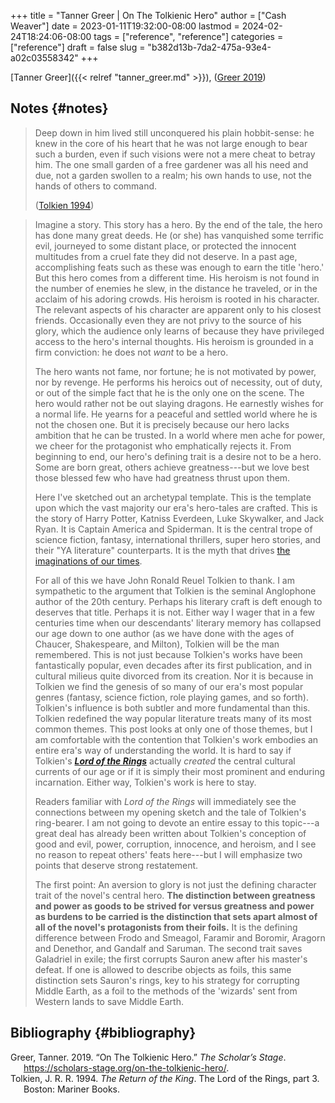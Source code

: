 +++
title = "Tanner Greer | On The Tolkienic Hero"
author = ["Cash Weaver"]
date = 2023-01-11T19:32:00-08:00
lastmod = 2024-02-24T18:24:06-08:00
tags = ["reference", "reference"]
categories = ["reference"]
draft = false
slug = "b382d13b-7da2-475a-93e4-a02c03558342"
+++

[Tanner Greer]({{< relref "tanner_greer.md" >}}), (<a href="#citeproc_bib_item_1">Greer 2019</a>)


## Notes {#notes}

> Deep down in him lived still unconquered his plain hobbit-sense: he knew in the core of his heart that he was not large enough to bear such a burden, even if such visions were not a mere cheat to betray him. The one small garden of a free gardener was all his need and due, not a garden swollen to a realm; his own hands to use, not the hands of others to command.
>
> (<a href="#citeproc_bib_item_2">Tolkien 1994</a>)

<!--quoteend-->

> Imagine a story. This story has a hero. By the end of the tale, the hero has done many great deeds. He (or she) has vanquished some terrific evil, journeyed to some distant place, or protected the innocent multitudes from a cruel fate they did not deserve. In a past age, accomplishing feats such as these was enough to earn the title 'hero.' But this hero comes from a different time. His heroism is not found in the number of enemies he slew, in the distance he traveled, or in the acclaim of his adoring crowds. His heroism is rooted in his character. The relevant aspects of his character are apparent only to his closest friends. Occasionally even they are not privy to the source of his glory, which the audience only learns of because they have privileged access to the hero's internal thoughts. His heroism is grounded in a firm conviction: he does not _want_ to be a hero.
>
> The hero wants not fame, nor fortune; he is not motivated by power, nor by revenge. He performs his heroics out of necessity, out of duty, or out of the simple fact that he is the only one on the scene. The hero would rather not be out slaying dragons. He earnestly wishes for a normal life. He yearns for a peaceful and settled world where he is not the chosen one. But it is precisely because our hero lacks ambition that he can be trusted. In a world where men ache for power, we cheer for the protagonist who emphatically rejects it. From beginning to end, our hero's defining trait is a desire not to be a hero. Some are born great, others achieve greatness---but we love best those blessed few who have had greatness thrust upon them.
>
> Here I've sketched out an archetypal template. This is the template upon which the vast majority our era's hero-tales are crafted. This is the story of Harry Potter, Katniss Everdeen, Luke Skywalker, and Jack Ryan. It is Captain America and Spiderman. It is the central trope of science fiction, fantasy, international thrillers, super hero stories, and their "YA literature" counterparts. It is the myth that drives [the imaginations of our times](https://tvtropes.org/pmwiki/pmwiki.php/Main/IJustWantToBeNormal).
>
> For all of this we have John Ronald Reuel Tolkien to thank. I am sympathetic to the argument that Tolkien is the seminal Anglophone author of the 20th century. Perhaps his literary craft is deft enough to deserves that title. Perhaps it is not. Either way I wager that in a few centuries time when our descendants' literary memory has collapsed our age down to one author (as we have done with the ages of Chaucer, Shakespeare, and Milton), Tolkien will be the man remembered. This is not just because Tolkien's works have been fantastically popular, even decades after its first publication, and in cultural milieus quite divorced from its creation. Nor it is because in Tolkien we find the genesis of so many of our era's most popular genres (fantasy, science fiction, role playing games, and so forth). Tolkien's influence is both subtler and more fundamental than this. Tolkien redefined the way popular literature treats many of its most common themes. This post looks at only one of those themes, but I am comfortable with the contention that Tolkien's work embodies an entire era's way of understanding the world. It is hard to say if Tolkien's _**[Lord of the Rings](https://amzn.to/2YgG9jl)**_ actually _created_ the central cultural currents of our age or if it is simply their most prominent and enduring incarnation. Either way, Tolkien's work is here to stay.
>
> Readers familiar with _Lord of the Rings_ will immediately see the connections between my opening sketch and the tale of Tolkien's ring-bearer. I am not going to devote an entire essay to this topic---a great deal has already been written about Tolkien's conception of good and evil, power, corruption, innocence, and heroism, and I see no reason to repeat others' feats here---but I will emphasize two points that deserve strong restatement.
>
> The first point: An aversion to glory is not just the defining character trait of the novel's central hero. **The distinction between greatness and power as goods to be strived for versus greatness and power as burdens to be carried is the distinction that sets apart almost of all of the novel's protagonists from their foils.** It is the defining difference between Frodo and Smeagol, Faramir and Boromir, Aragorn and Denethor, and Gandalf and Saruman. The second trait saves Galadriel in exile; the first corrupts Sauron anew after his master's defeat. If one is allowed to describe objects as foils, this same distinction sets Sauron's rings, key to his strategy for corrupting Middle Earth, as a foil to the methods of the 'wizards' sent from Western lands to save Middle Earth.


## Bibliography {#bibliography}

<style>.csl-entry{text-indent: -1.5em; margin-left: 1.5em;}</style><div class="csl-bib-body">
  <div class="csl-entry"><a id="citeproc_bib_item_1"></a>Greer, Tanner. 2019. “On The Tolkienic Hero.” <i>The Scholar’s Stage</i>. <a href="https://scholars-stage.org/on-the-tolkienic-hero/">https://scholars-stage.org/on-the-tolkienic-hero/</a>.</div>
  <div class="csl-entry"><a id="citeproc_bib_item_2"></a>Tolkien, J. R. R. 1994. <i>The Return of the King</i>. The Lord of the Rings, part 3. Boston: Mariner Books.</div>
</div>
